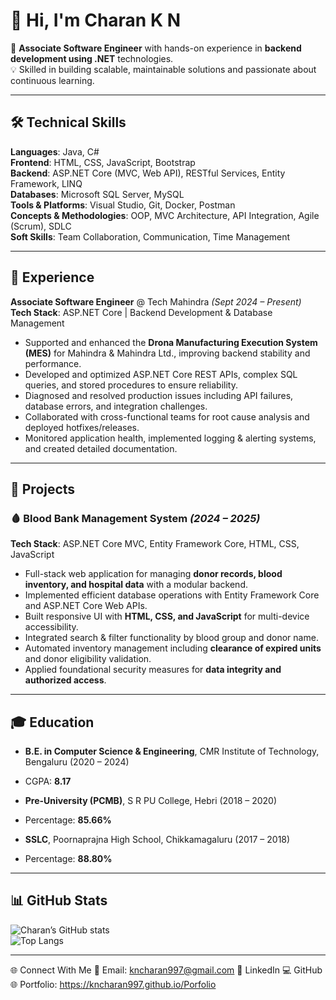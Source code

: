 # 👋 Hi, I'm Charan K N  

🚀 **Associate Software Engineer** with hands-on experience in **backend development using .NET** technologies.  
💡 Skilled in building scalable, maintainable solutions and passionate about continuous learning.  

---

## 🛠️ Technical Skills  

**Languages**: Java, C#  
**Frontend**: HTML, CSS, JavaScript, Bootstrap  
**Backend**: ASP.NET Core (MVC, Web API), RESTful Services, Entity Framework, LINQ  
**Databases**: Microsoft SQL Server, MySQL  
**Tools & Platforms**: Visual Studio, Git, Docker, Postman  
**Concepts & Methodologies**: OOP, MVC Architecture, API Integration, Agile (Scrum), SDLC  
**Soft Skills**: Team Collaboration, Communication, Time Management  

---

## 💼 Experience  

**Associate Software Engineer** @ Tech Mahindra _(Sept 2024 – Present)_  
**Tech Stack**: ASP.NET Core | Backend Development & Database Management  

- Supported and enhanced the **Drona Manufacturing Execution System (MES)** for Mahindra & Mahindra Ltd., improving backend stability and performance.  
- Developed and optimized ASP.NET Core REST APIs, complex SQL queries, and stored procedures to ensure reliability.  
- Diagnosed and resolved production issues including API failures, database errors, and integration challenges.  
- Collaborated with cross-functional teams for root cause analysis and deployed hotfixes/releases.  
- Monitored application health, implemented logging & alerting systems, and created detailed documentation.  

---

## 📌 Projects  

### 🩸 Blood Bank Management System _(2024 – 2025)_  
**Tech Stack**: ASP.NET Core MVC, Entity Framework Core, HTML, CSS, JavaScript  

- Full-stack web application for managing **donor records, blood inventory, and hospital data** with a modular backend.  
- Implemented efficient database operations with Entity Framework Core and ASP.NET Core Web APIs.  
- Built responsive UI with **HTML, CSS, and JavaScript** for multi-device accessibility.  
- Integrated search & filter functionality by blood group and donor name.  
- Automated inventory management including **clearance of expired units** and donor eligibility validation.  
- Applied foundational security measures for **data integrity and authorized access**.  

---

## 🎓 Education  

-  **B.E. in Computer Science & Engineering**, CMR Institute of          Technology, Bengaluru (2020 – 2024)  
- CGPA: **8.17**  

- **Pre-University (PCMB)**, S R PU College, Hebri (2018 – 2020)  
- Percentage: **85.66%**  

- **SSLC**, Poornaprajna High School, Chikkamagaluru (2017 – 2018)  
- Percentage: **88.80%**  

---

## 📊 GitHub Stats  

![Charan’s GitHub stats](https://github-readme-stats.vercel.app/api?username=kncharan997&show_icons=true&theme=radical)  
![Top Langs](https://github-readme-stats.vercel.app/api/top-langs/?username=kncharan997&layout=compact&theme=radical)

---

🌐 Connect With Me
📧 Email: kncharan997@gmail.com
💼 LinkedIn
💻 GitHub
🌐 Portfolio: https://kncharan997.github.io/Porfolio
